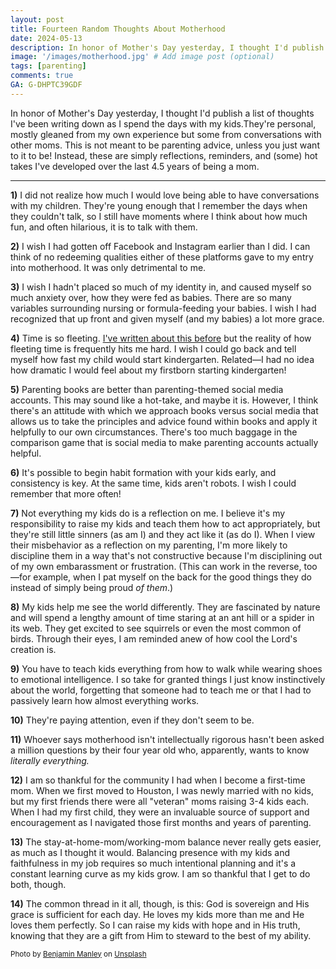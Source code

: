 ```yaml
---
layout: post
title: Fourteen Random Thoughts About Motherhood
date: 2024-05-13
description: In honor of Mother's Day yesterday, I thought I'd publish a list of thoughts I've been writing down as I spend the days with my kids.
image: '/images/motherhood.jpg' # Add image post (optional)
tags: [parenting]
comments: true
GA: G-DHPTC39GDF
---
```

In honor of Mother's Day yesterday, I thought I'd publish a list of thoughts I've been writing down as I spend the days with my kids.They're personal, mostly gleaned from my own experience but some from conversations with other moms. This is not meant to be parenting advice, unless you just want to it to be! Instead, these are simply reflections, reminders, and (some) hot takes I've developed over the last 4.5 years of being a mom. 

---
**1)** I did not realize how much I would love being able to have conversations with my children. They're young enough that I remember the days when they couldn't talk, so I still have moments where I think about how much fun, and often hilarious, it is to talk with them.

**2)** I wish I had gotten off Facebook and Instagram earlier than I did. I can think of no redeeming qualities either of these platforms gave to my entry into motherhood. It was only detrimental to me.

**3)** I wish I hadn't placed so much of my identity in, and caused myself so much anxiety over, how they were fed as babies. There are so many variables surrounding nursing or formula-feeding your babies. I wish I had recognized that up front and given myself (and my babies) a lot more grace.

**4)** Time is so fleeting. [I've written about this before](https://www.meredithcook.net/this-is-the-day) but the reality of how fleeting time is frequently hits me hard. I wish I could go back and tell myself how fast my child would start kindergarten. Related—I had no idea how dramatic I would feel about my firstborn starting kindergarten!

**5)** Parenting books are better than parenting-themed social media accounts. This may sound like a hot-take, and maybe it is. However, I think there's an attitude with which we approach books versus social media that allows us to take the principles and advice found within books and apply it helpfully to our own circumstances. There's too much baggage in the comparison game that is social media to make parenting accounts actually helpful.

**6)** It's possible to begin habit formation with your kids early, and consistency is key. At the same time, kids aren't robots. I wish I could remember that more often!

**7)** Not everything my kids do is a reflection on me. I believe it's my responsibility to raise my kids and teach them how to act appropriately, but they're still little sinners (as am I) and they act like it (as do I). When I view their misbehavior as a reflection on my parenting, I'm more likely to discipline them in a way that's not constructive because I'm disciplining out of my own embarassment or frustration. (This can work in the reverse, too—for example, when I pat myself on the back for the good things they do instead of simply being proud *of them*.)

**8)** My kids help me see the world differently. They are fascinated by nature and will spend a lengthy amount of time staring at an ant hill or a spider in its web. They get excited to see squirrels or even the most common of birds. Through their eyes, I am reminded anew of how cool the Lord's creation is. 

**9)** You have to teach kids everything from how to walk while wearing shoes to emotional intelligence. I so take for granted things I just know instinctively about the world, forgetting that someone had to teach me or that I had to passively learn how almost everything works. 

**10)** They're paying attention, even if they don't seem to be. 

**11)** Whoever says motherhood isn't intellectually rigorous hasn't been asked a million questions by their four year old who, apparently, wants to know *literally everything.* 

**12)** I am so thankful for the community I had when I become a first-time mom. When we first moved to Houston, I was newly married with no kids, but my first friends there were all "veteran" moms raising 3-4 kids each. When I had my first child, they were an invaluable source of support and encouragement as I navigated those first months and years of parenting. 

**13)** The stay-at-home-mom/working-mom balance never really gets easier, as much as I thought it would. Balancing presence with my kids and faithfulness in my job requires so much intentional planning and it's a constant learning curve as my kids grow. I am so thankful that I get to do both, though.

**14)** The common thread in it all, though, is this: God is sovereign and His grace is sufficient for each day. He loves my kids more than me and He loves them perfectly. So I can raise my kids with hope and in His truth, knowing that they are a gift from Him to steward to the best of my ability. 

<sub>Photo by <a href="https://unsplash.com/@benjaminmanley?utm_content=creditCopyText&utm_medium=referral&utm_source=unsplash">Benjamin Manley</a> on <a href="https://unsplash.com/photos/woman-between-two-childrens-sitting-on-brown-wooden-bench-during-daytime-QkflfhJn1KA?utm_content=creditCopyText&utm_medium=referral&utm_source=unsplash">Unsplash</a></sub>
  